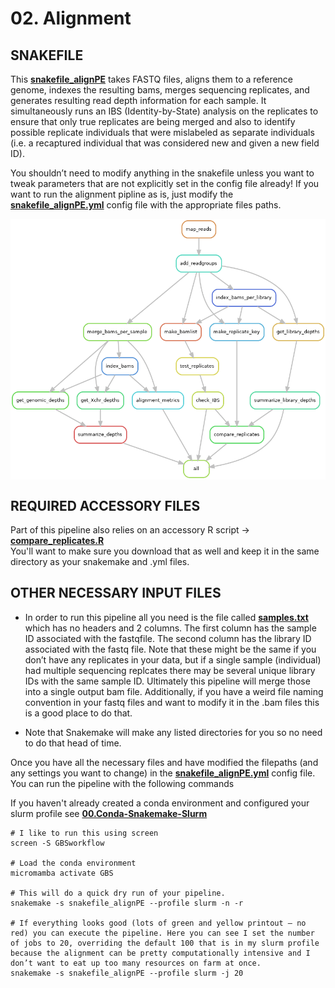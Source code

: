 # 02. Alignment

## SNAKEFILE

This [**snakefile_alignPE**]() takes FASTQ files, aligns them to a reference genome, indexes the resulting bams, merges sequencing replicates, and generates resulting read depth information for each sample. It simultaneously runs an IBS (Identity-by-State) analysis on the replicates to ensure that only true replicates are being merged and also to identify possible replicate individuals that were mislabeled as separate individuals (i.e. a recaptured individual that was considered new and given a new field ID).  

You shouldn’t need to modify anything in the snakefile unless you want to tweak parameters that are not explicitly set in the config file already! If you want to run the alignment pipline as is, just modify the [**snakefile_alignPE.yml**]() config file with the appropriate files paths.

<img align="center" src="02.Alignment-DAG.png" width="800"> 


## REQUIRED ACCESSORY FILES

Part of this pipeline also relies on an accessory R script -> [**compare_replicates.R**]() \
You'll want to make sure you download that as well and keep it in the same directory as your snakemake and .yml files.

## OTHER NECESSARY INPUT FILES
* In order to run this pipeline all you need is the file called [**samples.txt**]() which has no headers and 2 columns. The first column has the sample ID associated with the fastqfile. The second column has the library ID associated with the fastq file. Note that these might be the same if you don’t have any replicates in your data, but if a single sample (individual) had multiple sequencing replcates there may be several unique library IDs with the same sample ID. Ultimately this pipeline will merge those into a single output bam file. Additionally, if you have a weird file naming convention in your fastq files and want to modify it in the .bam files this is a good place to do that.

* Note that Snakemake will make any listed directories for you so no need to do that head of time.

Once you have all the necessary files and have modified the filepaths (and any settings you want to change) in the [**snakefile_alignPE.yml**]() config file. You can run the pipeline with the following commands

If you haven't already created a conda environment and configured your slurm profile see [**00.Conda-Snakemake-Slurm**](KitFoxGBS/00.Conda-Snakemake-Slurm)
```
# I like to run this using screen
screen -S GBSworkflow

# Load the conda environment
micromamba activate GBS

# This will do a quick dry run of your pipeline.
snakemake -s snakefile_alignPE --profile slurm -n -r

# If everything looks good (lots of green and yellow printout — no red) you can execute the pipeline. Here you can see I set the number of jobs to 20, overriding the default 100 that is in my slurm profile because the alignment can be pretty computationally intensive and I don’t want to eat up too many resources on farm at once.
snakemake -s snakefile_alignPE --profile slurm -j 20
```
